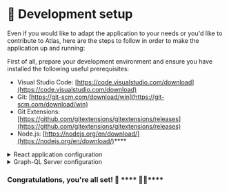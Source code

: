 # 🐧 Development setup

Even if you would like to adapt the application to your needs or you'd like to contribute to Atlas, here are the steps to follow in order to make the application up and running:

First of all, prepare your development environment and ensure you have installed the following useful prerequisites:

* Visual Studio Code: [https://code.visualstudio.com/download](https://code.visualstudio.com/download)
* Git: [https://git-scm.com/download/win](https://git-scm.com/download/win)
* Git Extensions: [https://github.com/gitextensions/gitextensions/releases](https://github.com/gitextensions/gitextensions/releases)
* Node.js: [https://nodejs.org/en/download/](https://nodejs.org/en/download/)****

<details>

<summary>React application configuration  </summary>

**Step 1:**  Go to .env configuration file from react-ui folder and set the following variables with your own values:

* REACT\_APP\_IDENTITY\_CLIENT\_ID_:_ This should be the public identifier of Atlas
* REACT\_APP\_IDENTITY\_SCOPE: The list of scopes requested that will be present in the JWT token
* REACT\_APP\_IDENTITY\_AUTHORITY: The url to your Identity Server
* REACT\_APP\_GQL: By default, the GQL Server runs on port 5000, but if that port will be changed, the new value must be configured here so the front-end application can communicate with the server side
* REACT\_APP\_USE\_NBB\_MESSAGE: If you use the [.Net Building Blocks](https://github.com/osstotalsoft/nbb) for your messaging communication, which comes with its specific message structure, you would have to set this value to `true`, otherwise it will be `false.`

**Step 2:** Run the following commands to start the project

```powershell
yarn install
yarn start
```

**Step 3**: Check the application at: [http://localhost:3000](http://localhost:3000/)

</details>

<details>

<summary>Graph-QL Server configuration</summary>

**Step 1:** Go to .env configuration file from gql-bff folder and set the following variables with your own values:

* REACT\_APP\_IDENTITY\_AUTHORITY: The url to your Identity Server
* IDENTITY\_OPENID\_CONFIGURATION ???
* ELASTIC\_SEARCH\_HOST
* API\_URL
* BASE\_API\_URL
* IS\_MULTITENANT

**Step 2**: Set up the Elastic connection by running the following commands in a PowerShell terminal/command prompt:

```powershell
$env:KUBECONFIG=[insert path to the kubeconfig file for QA]
kubectl port-forward svc/elasticsearch-master [portNumber]:9200 -n elastic
```

**Step 3:** Run the following commands to start the project

```powershell
yarn install
yarn start
```

**Step 4:** Check the Elastic is running at: [http://localhost:9000](http://localhost:9000)

**Step 5:** Check the GQL server is running at: [http://localhost:5000/graphql](http://localhost:5000/graphql)

</details>

### **Congratulations, you're all set!**     :tada: **** :tada::tada:****

